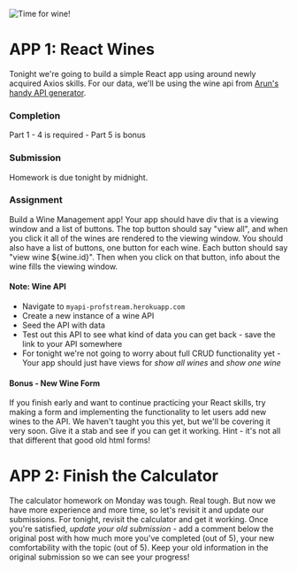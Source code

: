 ![Time for wine!](https://i.giphy.com/l1IY9YkG69nYx5qko.gif)



# APP 1: React Wines
Tonight we're going to build a simple React app using around newly acquired Axios skills. For our data, we'll be using the wine api from [Arun's handy API generator](http://myapi-profstream.herokuapp.com/).

### Completion
Part 1 - 4 is required - Part 5 is bonus

### Submission
Homework is due tonight by midnight.

### Assignment
Build a Wine Management app!  Your app should have div that is a viewing window and a list of buttons.  The top button should say "view all", and when you click it all of the wines are rendered to the viewing window.  You should also have a list of buttons, one button for each wine.  Each button should say "view wine ${wine.id}".  Then when you click on that button, info about the wine fills the viewing window.


#### Note: Wine API
* Navigate to `myapi-profstream.herokuapp.com`
* Create a new instance of a wine API
* Seed the API with data
* Test out this API to see what kind of data you can get back - save the link to your API somewhere
* For tonight we're not going to worry about full CRUD functionality yet - Your app should just have views for *show all wines* and *show one wine*

#### Bonus - New Wine Form
If you finish early and want to continue practicing your React skills, try making a form and implementing the functionality to let users add new wines to the API.  We haven't taught you this yet, but we'll be covering it very soon.  Give it a stab and see if you can get it working.  Hint - it's not all that different that good old html forms!


# APP 2: Finish the Calculator

The calculator homework on Monday was tough.  Real tough.  But now we have more experience and more time, so let's revisit it and update our submissions.  For tonight, revisit the calculator and get it working.  Once you're satisfied, *update your old submission* - add a comment below the original post with how much more you've completed (out of 5), your new comfortability with the topic (out of 5).  Keep your old information in the original submission so we can see your progress!
